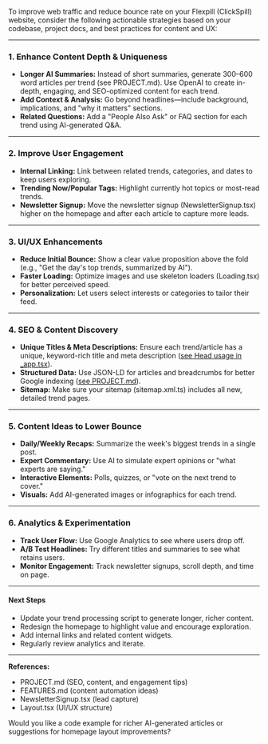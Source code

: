 To improve web traffic and reduce bounce rate on your Flexpill (ClickSpill) website, consider the following actionable strategies based on your codebase, project docs, and best practices for content and UX:

---

### 1. **Enhance Content Depth & Uniqueness**

- **Longer AI Summaries:** Instead of short summaries, generate 300–600 word articles per trend (see PROJECT.md). Use OpenAI to create in-depth, engaging, and SEO-optimized content for each trend.
- **Add Context & Analysis:** Go beyond headlines—include background, implications, and "why it matters" sections.
- **Related Questions:** Add a "People Also Ask" or FAQ section for each trend using AI-generated Q&A.

---

### 2. **Improve User Engagement**

- **Internal Linking:** Link between related trends, categories, and dates to keep users exploring.
- **Trending Now/Popular Tags:** Highlight currently hot topics or most-read trends.
- **Newsletter Signup:** Move the newsletter signup (NewsletterSignup.tsx) higher on the homepage and after each article to capture more leads.

---

### 3. **UI/UX Enhancements**

- **Reduce Initial Bounce:** Show a clear value proposition above the fold (e.g., "Get the day's top trends, summarized by AI").
- **Faster Loading:** Optimize images and use skeleton loaders (Loading.tsx) for better perceived speed.
- **Personalization:** Let users select interests or categories to tailor their feed.

---

### 4. **SEO & Content Discovery**

- **Unique Titles & Meta Descriptions:** Ensure each trend/article has a unique, keyword-rich title and meta description ([see Head usage in \_app.tsx](click-spill/pages/_app.tsx)).
- **Structured Data:** Use JSON-LD for articles and breadcrumbs for better Google indexing ([see PROJECT.md](click-spill/PROJECT.md)).
- **Sitemap:** Make sure your sitemap (sitemap.xml.ts) includes all new, detailed trend pages.

---

### 5. **Content Ideas to Lower Bounce**

- **Daily/Weekly Recaps:** Summarize the week's biggest trends in a single post.
- **Expert Commentary:** Use AI to simulate expert opinions or "what experts are saying."
- **Interactive Elements:** Polls, quizzes, or "vote on the next trend to cover."
- **Visuals:** Add AI-generated images or infographics for each trend.

---

### 6. **Analytics & Experimentation**

- **Track User Flow:** Use Google Analytics to see where users drop off.
- **A/B Test Headlines:** Try different titles and summaries to see what retains users.
- **Monitor Engagement:** Track newsletter signups, scroll depth, and time on page.

---

#### **Next Steps**

- Update your trend processing script to generate longer, richer content.
- Redesign the homepage to highlight value and encourage exploration.
- Add internal links and related content widgets.
- Regularly review analytics and iterate.

---

**References:**

- PROJECT.md (SEO, content, and engagement tips)
- FEATURES.md (content automation ideas)
- NewsletterSignup.tsx (lead capture)
- Layout.tsx (UI/UX structure)

Would you like a code example for richer AI-generated articles or suggestions for homepage layout improvements?
